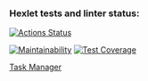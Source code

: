 ### Hexlet tests and linter status:
[![Actions Status](https://github.com/SibirBear/java-project-99/actions/workflows/hexlet-check.yml/badge.svg)](https://github.com/SibirBear/java-project-99/actions)

[![Maintainability](https://api.codeclimate.com/v1/badges/dfcb21c449f9ff74bda0/maintainability)](https://codeclimate.com/github/SibirBear/java-project-99/maintainability)
[![Test Coverage](https://api.codeclimate.com/v1/badges/dfcb21c449f9ff74bda0/test_coverage)](https://codeclimate.com/github/SibirBear/java-project-99/test_coverage)

[Task Manager](https://task-manager-on-spring.onrender.com/welcome)
